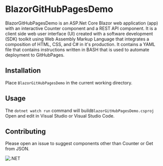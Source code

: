 # BlazorGitHubPagesDemo
BlazorGitHubPagesDemo is an ASP.Net Core Blazor web application (app) with an interactive Counter component and a REST API component. It is a client side web user interface (UI) created with a software development (SDK) toolkit using Web Assembly Markup Language that integrates a composition of HTML, CSS, and C# in it's production. It contains a YAML file that contains instructions written in BASH that is used to automate deployment to GitHubPages.


## Installation

Place `BlazorGitHubPagesDemo` in the current working directory.

## Usage

The `dotnet watch run` command will build`BlazorGitHubPagesDemo.csproj`
Open and edit in Visual Studio or Visual Studio Code.

## Contributing

Please open an issue to suggest components other than Counter
or Get from JSON.



![.NET](https://github.com/asiakay/BlazorGitHubPagesDemo/workflows/.NET/badge.svg)
